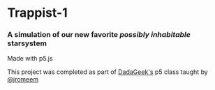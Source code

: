 # Trappist-1
### A simulation of our new favorite *possibly inhabitable* starsystem

Made with p5.js

This project was completed as part of [DadaGeek's](http://www.dadageek.com/) p5 class taught by [@jromeem](https://github.com/jromeem)
